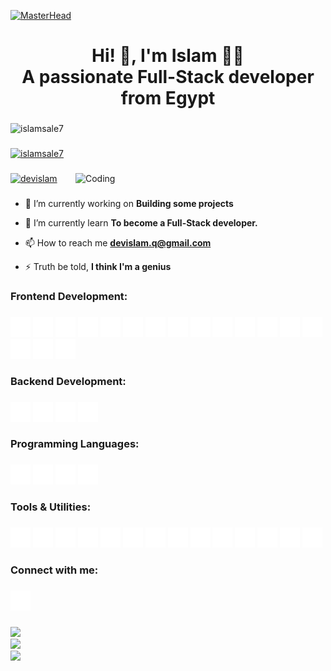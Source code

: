 [![MasterHead](https://firebasestorage.googleapis.com/v0/b/flexi-coding.appspot.com/o/dempgi7-520f8d5f-63d4-4453-8822-dbc149ae27f8.gif?alt=media&token=91c0c7b2-93c3-4029-b011-1a8703c5730d)](https://rishavchanda.io)

###

<h1 align="center">Hi! 👋, I'm Islam 🥷🏻 <br /> A passionate Full-Stack developer from Egypt</h1>

###

<p align="left"> <img src="https://komarev.com/ghpvc/?username=islamsale7&label=Profile%20views&color=0e75b6&style=flat" alt="islamsale7" /> </p>

###

<p align="left"> <a href="https://github.com/ryo-ma/github-profile-trophy"><img src="https://github-profile-trophy.vercel.app/?username=islamsale7" alt="islamsale7" /></a> </p>

###

<img align="right" alt="Coding" width="400" src="https://cdn.dribbble.com/users/1162077/screenshots/3848914/programmer.gif">

###

<p align="left"> <a href="https://twitter.com/devislam" target="blank"><img src="https://img.shields.io/twitter/follow/devislam?logo=twitter&style=for-the-badge" alt="devislam" /></a> </p>

###

- 🔭 I’m currently working on **Building some projects**

- 🌱 I’m currently learn **To become a Full-Stack developer.**

- 📫 How to reach me **devislam.q@gmail.com**

- ⚡ Truth be told, **I think I'm a genius**

###

<h3 align="left">Frontend Development:</h3>

###

<div align="left">
  <img src="icons/html5.svg" width="32" height="32" alt="html5 logo" />
  <img src="icons/css.svg" width="32" height="32" alt="css logo" />
  <img src="icons/normalize.css.svg" width="32" height="32" alt="normalize.css logo" />
  <img src="icons/sass.svg" width="32" height="32" alt="sass logo" />
  <img src="icons/javascript.svg" width="32" height="32" alt="javascript logo" />
  <img src="icons/typescript.svg" width="32" height="32" alt="typescript logo" />
  <img src="icons/tailwindcss.svg" width="32" height="32" alt="tailwindcss logo" />
  <img src="icons/bootstrap.svg" width="32" height="32" alt="bootstrap logo" />
  <img src="icons/reactbootstrap.svg" width="32" height="32" alt="reactbootstrap logo" />
  <img src="icons/styledcomponents.svg" width="32" height="32" alt="styledcomponents logo" />
  <img src="icons/cssmodules.svg" width="32" height="32" alt="cssmodules logo" />
  <img src="icons/react.svg" width="32" height="32" alt="react logo" />
  <img src="icons/createreactapp.svg" width="32" height="32" alt="createreactapp logo" />
  <img src="icons/reacthookform.svg" width="32" height="32" alt="reacthookform logo" />
  <img src="icons/reactquery.svg" width="32" height="32" alt="reactquery logo" />
  <img src="icons/reactrouter.svg" width="32" height="32" alt="reactrouter logo" />
  <img src="icons/redux.svg" width="32" height="32" alt="redux logo" />
</div>

###

<h3 align="left">Backend Development:</h3>

###

<div align="left">
  <img src="icons/supabase.svg" width="32" height="32" alt="supabase logo" />  
  <img src="icons/node.js.svg" width="32" height="32" alt="node.js logo" />
  <img src="icons/express.svg" width="32" height="32" alt="express logo" />
  <img src="icons/mysql.svg" width="32" height="32" alt="mysql logo" />
</div>

###

<h3 align="left">Programming Languages:</h3>

###

<div align="left">
  <img src="icons/c.svg" width="32" height="32" alt="c logo" />
  <img src="icons/c++.svg" width="32" height="32" alt="c++ logo" />
  <img src="icons/javascript.svg" width="32" height="32" alt="javascript logo" />
  <img src="icons/python.svg" width="32" height="32" alt="python logo" />
</div>

###

<h3 align="left">Tools & Utilities:</h3>

###

<div align="left">
  <img src="icons/git.svg" width="32" height="32" alt="git logo" />
  <img src="icons/github.svg" width="32" height="32" alt="github logo" />
  <img src="icons/slack.svg" width="32" height="32" alt="slack logo" />
  <img src="icons/notion.svg" width="32" height="32" alt="notion logo" />
  <img src="icons/vite.svg" width="32" height="32" alt="vite logo" />
  <img src="icons/npm.svg" width="32" height="32" alt="npm logo" />
  <img src="icons/eslint.svg" width="32" height="32" alt="eslint logo" />
  <img src="icons/prettier.svg" width="32" height="32" alt="prettier logo" />
  <img src="icons/markdown.svg" width="32" height="32" alt="markdown logo" />
  <img src="icons/cmake.svg" width="32" height="32" alt="cmake logo" />
  <img src="icons/sublimetext.svg" width="32" height="32" alt="sublimetext logo" />
  <img src="icons/phpmyadmin.svg" width="32" height="32" alt="phpmyadmin logo" />
  <img src="icons/virtualbox.svg" width="32" height="32" alt="virtualbox logo" />
  <img src="icons/vmware.svg" width="32" height="32" alt="vmware logo" />
</div>

###

<h3 align="left">Connect with me:</h3>

###

<div align="left">
  <a href="devislam.q@gmail.com" target="_blank">
  <img src="icons/gmail.svg" width="32" height="32" alt="gmail logo" />
  </a>
</div>

###

![](https://github-readme-stats.vercel.app/api?username=islamsale7&theme=shades-of-purple&hide_border=true&include_all_commits=true&count_private=true)<br/>
![](https://nirzak-streak-stats.vercel.app/?user=islamsale7&theme=shades-of-purple&hide_border=true)<br/>
![](https://github-readme-stats.vercel.app/api/top-langs/?username=islamsale7&theme=shades-of-purple&hide_border=true&include_all_commits=true&count_private=true&layout=compact)
